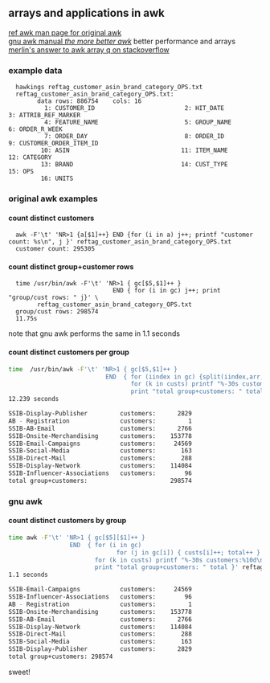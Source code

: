 ## arrays and applications in awk
[ref awk man page for original awk](http://man7.org/linux/man-pages/man1/awk.1p.html)  
[gnu awk manual *the more better awk*](https://www.gnu.org/software/gawk/manual/gawk.html) better performance and arrays  
[merlin's answer to awk array q on stackoverflow](http://stackoverflow.com/questions/3060600/awk-array-iteration-for-multi-dimensional-arrays/41357243#41357243)  

### example data
      hawkings reftag_customer_asin_brand_category_OPS.txt 
      reftag_customer_asin_brand_category_OPS.txt:
            data rows: 886754    cols: 16        
              1: CUSTOMER_ID                         2: HIT_DATE                            3: ATTRIB_REF_MARKER             
              4: FEATURE_NAME                        5: GROUP_NAME                          6: ORDER_R_WEEK                  
              7: ORDER_DAY                           8: ORDER_ID                            9: CUSTOMER_ORDER_ITEM_ID        
             10: ASIN                               11: ITEM_NAME                          12: CATEGORY                      
             13: BRAND                              14: CUST_TYPE                          15: OPS                           
             16: UNITS

### original awk examples
#### count distinct customers
      awk -F'\t' 'NR>1 {a[$1]++} END {for (i in a) j++; printf "customer count: %s\n", j }' reftag_customer_asin_brand_category_OPS.txt 
      customer count: 295305

#### count distinct group+customer rows
      time /usr/bin/awk -F'\t' 'NR>1 { gc[$5,$1]++ } 
                                 END { for (i in gc) j++; print "group/cust rows: " j}' \
            reftag_customer_asin_brand_category_OPS.txt
      group/cust rows: 298574
      11.75s
note that gnu awk performs the same in 1.1 seconds

#### count distinct customers per group
```bash
time  /usr/bin/awk -F'\t' 'NR>1 { gc[$5,$1]++ }
                           END  { for (iindex in gc) {split(iindex,arr,SUBSEP); custs[arr[1]]++; total++}
                                  for (k in custs) printf "%-30s customers:%10d\n", k, custs[k]
                                  print "total group+customers: " total }' reftag_customer_asin_brand_category_OPS.txt
12.239 seconds

SSIB-Display-Publisher         customers:      2829
AB - Registration              customers:         1
SSIB-AB-Email                  customers:      2766
SSIB-Onsite-Merchandising      customers:    153778
SSIB-Email-Campaigns           customers:     24569
SSIB-Social-Media              customers:       163
SSIB-Direct-Mail               customers:       288
SSIB-Display-Network           customers:    114084
SSIB-Influencer-Associations   customers:        96
total group+customers:                       298574
```

### gnu awk
#### count distinct customers by group
```bash
time awk -F'\t' 'NR>1 { gc[$5][$1]++ }
                 END  { for (i in gc)
                              for (j in gc[i]) { custs[i]++; total++ }
                        for (k in custs) printf "%-30s customers:%10d\n", k, custs[k]
                        print "total group+customers: " total }' reftag_customer_asin_brand_category_OPS.txt
1.1 seconds

SSIB-Email-Campaigns           customers:     24569
SSIB-Influencer-Associations   customers:        96
AB - Registration              customers:         1
SSIB-Onsite-Merchandising      customers:    153778
SSIB-AB-Email                  customers:      2766
SSIB-Display-Network           customers:    114084
SSIB-Direct-Mail               customers:       288
SSIB-Social-Media              customers:       163
SSIB-Display-Publisher         customers:      2829
total group+customers: 298574
```

sweet!

